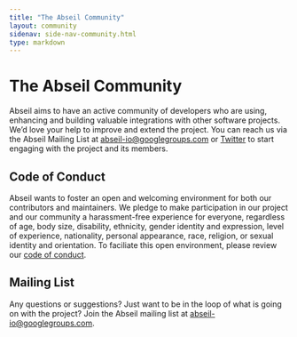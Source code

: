 ```yaml
---
title: "The Abseil Community"
layout: community
sidenav: side-nav-community.html
type: markdown
---
```


# The Abseil Community

Abseil aims to have an active community of developers who are using, enhancing
and building valuable integrations with other software projects. We’d love your
help to improve and extend the project. You can reach us via the Abseil Mailing
List at
<a href="https://groups.google.com/forum/#!forum/abseil-io" target="_blank">
abseil-io@googlegroups.com</a> or
<a href="https://twitter.com/abseilio" target="_blank">Twitter</a>
to start engaging with the project and its members.

## Code of Conduct

Abseil wants to foster an open and welcoming environment for both our
contributors and maintainers. We pledge to make participation in our project and
our community a harassment-free experience for everyone, regardless of age, body
size, disability, ethnicity, gender identity and expression, level of
experience, nationality, personal appearance, race, religion, or sexual identity
and orientation. To faciliate this open environment, please review our
<a href="{{ site.baseurl }}/community/code-of-conduct">code of conduct</a>.

## Mailing List

Any questions or suggestions? Just want to be in the loop of what is going on
with the project? Join the Abseil mailing list at 
<a href="https://groups.google.com/forum/#!forum/abseil-io" target="_blank">abseil-io@googlegroups.com</a>.
